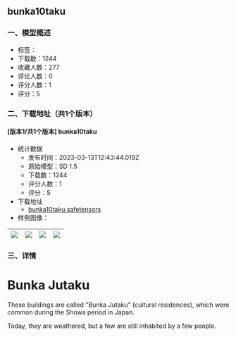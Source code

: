 ## bunka10taku
### 一、模型概述

- 标签：
- 下载数：1244
- 收藏人数：277
- 评论人数：0
- 评分人数：1
- 评分：5

### 二、下载地址（共1个版本）

#### [版本1/共1个版本] bunka10taku

- 统计数据
  - 发布时间：2023-03-13T12:43:44.019Z
  - 原始模型：SD 1.5
  - 下载数：1244
  - 评分人数：1
  - 评分：5
- 下载地址
  - [bunka10taku.safetensors](https://civitai.com/api/download/models/22563)
- 样例图像：

| <img src="https://image.civitai.com/xG1nkqKTMzGDvpLrqFT7WA/54a86dcc-8e45-44a4-c605-96e3c152fd00/width=450/242853.jpeg" /> | <img src="https://image.civitai.com/xG1nkqKTMzGDvpLrqFT7WA/1bfaa77a-3f59-4ca2-76f2-44e41e832300/width=450/242852.jpeg" /> | <img src="https://image.civitai.com/xG1nkqKTMzGDvpLrqFT7WA/32601834-5458-45db-9697-51444255d600/width=450/242851.jpeg" /> | <img src="https://image.civitai.com/xG1nkqKTMzGDvpLrqFT7WA/0cf7fbe4-b7f8-4bb1-cf5a-72c5a9eb6000/width=450/242850.jpeg" /> |
| ---- | ---- | ---- | ---- |


### 三、详情
<h1>Bunka Jutaku</h1><p>These buildings are called "Bunka Jutaku" (cultural residences), which were common during the Showa period in Japan.</p><p>Today, they are weathered, but a few are still inhabited by a few people.</p><p></p>